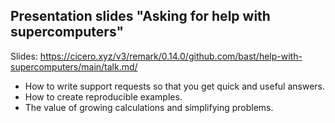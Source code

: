 ## Presentation slides "Asking for help with supercomputers"

Slides: https://cicero.xyz/v3/remark/0.14.0/github.com/bast/help-with-supercomputers/main/talk.md/

- How to write support requests so that you get quick and useful answers.
- How to create reproducible examples.
- The value of growing calculations and simplifying problems.
